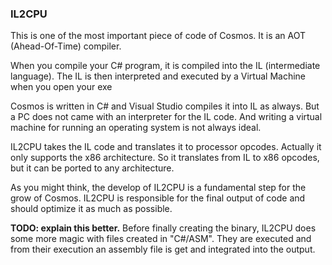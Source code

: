 ﻿

### IL2CPU

This is one of the most important piece of code of Cosmos. It is an AOT
(Ahead-Of-Time) compiler.

When you compile your C# program, it is compiled into the IL (intermediate
language). The IL is then interpreted and executed by a Virtual Machine when
you open your exe

Cosmos is written in C# and Visual Studio compiles it into IL as always. But a
PC does not came with an interpreter for the IL code. And writing a virtual
machine for running an operating system is not always ideal.

IL2CPU takes the IL code and translates it to processor opcodes. Actually it
only supports the x86 architecture. So it translates from IL to x86 opcodes,
but it can be ported to any architecture.

As you might think, the develop of IL2CPU is a fundamental step for the grow
of Cosmos. IL2CPU is responsible for the final output of code and should
optimize it as much as possible.

**TODO: explain this better.** Before finally creating the binary, IL2CPU does some more magic with files created in "C#/ASM". They are executed and from their execution an assembly file is get and integrated into the output.

